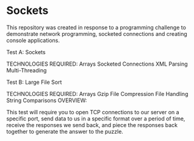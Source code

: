 # Sockets

This repository was created in response to a programming challenge to demonstrate network programming, socketed connections and creating console applications.

Test A: Sockets

TECHNOLOGIES REQUIRED:
Arrays
Socketed Connections
XML Parsing
Multi-Threading

Test B: Large File Sort

TECHNOLOGIES REQUIRED:
Arrays
Gzip File Compression
File Handling
String Comparisons
OVERVIEW:

This test will require you to open TCP connections to our server on a specific port, send data to us in a specific format over a period of time, receive the responses we send back, and piece the responses back together to generate the answer to the puzzle.
